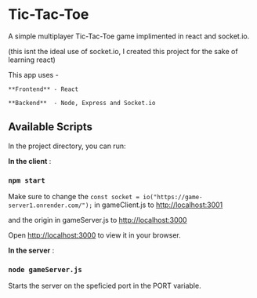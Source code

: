 # Tic-Tac-Toe

A simple multiplayer Tic-Tac-Toe game implimented in react and socket.io.

(this isnt the ideal use of socket.io, I created this project for the sake of learning react)


This app uses -

    **Frontend** - React

    **Backend**  - Node, Express and Socket.io

## Available Scripts

In the project directory, you can run:

**In the client** :

  ### `npm start`
  Make sure to change the `const socket = io("https://game-server1.onrender.com/");` in gameClient.js to [http://localhost:3001](http://localhost:3001) 

  and the origin in gameServer.js to [http://localhost:3000](http://localhost:3000)
  
  Open [http://localhost:3000](http://localhost:3000) to view it in your browser.
  


**In the server** :

  ### `node gameServer.js`

  Starts the server on the speficied port in the PORT variable.

